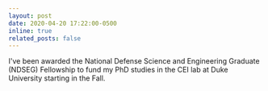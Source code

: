 ```yaml
---
layout: post
date: 2020-04-20 17:22:00-0500
inline: true
related_posts: false
---
```


I've been awarded the National Defense Science and Engineering Graduate (NDSEG)
Fellowship to fund my PhD studies in the CEI lab at Duke University starting in the
Fall.
